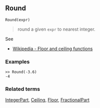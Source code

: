 ## Round

```
Round(expr)
```

> round a given `expr` to nearest integer.

See
* [Wikipedia - Floor and ceiling functions](https://en.wikipedia.org/wiki/Floor_and_ceiling_functions)

### Examples

```
>> Round(-3.6)
-4
```

### Related terms 
[IntegerPart](IntegerPart.md), [Ceiling](Ceiling.md), [Floor](Floor.md), [FractionalPart](FractionalPart.md) 
